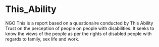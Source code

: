 # This_Ability
NGO
This is a report based on a questionaire conducted by This Ability Trust on the perception of people on people with disabilities. It seeks to know the views of the people as per the rights of disabled people with regards to family, sex life and work. 
